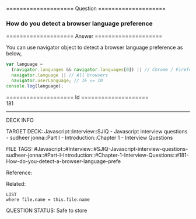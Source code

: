 ==================== Question ====================  

### How do you detect a browser language preference  

==================== Answer ====================  

You can use navigator object to detect a browser language preference as below,

```javascript
var language =
  (navigator.languages && navigator.languages[0]) || // Chrome / Firefox
  navigator.language || // All browsers
  navigator.userLanguage; // IE <= 10
console.log(language);
```

==================== Id ====================  
181

---

DECK INFO

TARGET DECK: Javascript::Interview::SJIQ - Javascript interview questions - sudheer jonna::Part I - Introduction::Chapter 1 - Interview Questions

FILE TAGS: #Javascript::#Interview::#SJIQ-Javascript-interview-questions-sudheer-jonna::#Part-I-Introduction::#Chapter-1-Interview-Questions::#181-How-do-you-detect-a-browser-language-prefe

Reference:

Related:

```dataview
LIST
where file.name = this.file.name
```

QUESTION STATUS: Safe to store
